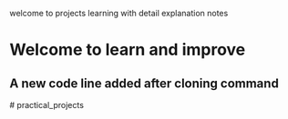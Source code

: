welcome to  projects learning with detail explanation notes 
<br/>
<html>
  <head>
    <title>
      <h1>Creating a repo on github</h1>
    </title>
  </head>
  <body>
    <h1>Welcome to learn and improve</h1>
    <h2>A new code line added after cloning command</h2>
  </body>
  
</html>
# practical_projects
